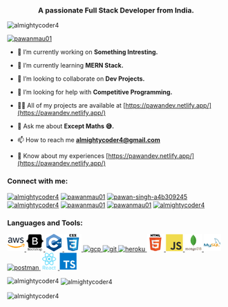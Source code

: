 <h3 align="center">A passionate Full Stack Developer from India.</h3>

<p align="left"> <img src="https://komarev.com/ghpvc/?username=almightycoder4&label=Profile%20views&color=0e75b6&style=flat" alt="almightycoder4" /> </p>

<p align="left"> <a href="https://twitter.com/pawanmau01" target="blank"><img src="https://img.shields.io/twitter/follow/pawanmau01?logo=twitter&style=for-the-badge" alt="pawanmau01" /></a> </p>

- 🔭 I’m currently working on **Something Intresting.**

- 🌱 I’m currently learning **MERN Stack.**

- 👯 I’m looking to collaborate on **Dev Projects.**

- 🤝 I’m looking for help with **Competitive Programming.**

- 👨‍💻 All of my projects are available at [https://pawandev.netlify.app/](https://pawandev.netlify.app/)

- 💬 Ask me about **Except Maths 😅.**

- 📫 How to reach me **almightycoder4@gmail.com**

- 📄 Know about my experiences [https://pawandev.netlify.app/](https://pawandev.netlify.app/)

<h3 align="left">Connect with me:</h3>
<p align="left">
<a href="https://codepen.io/almightycoder4" target="blank"><img align="center" src="https://raw.githubusercontent.com/rahuldkjain/github-profile-readme-generator/master/src/images/icons/Social/codepen.svg" alt="almightycoder4" height="30" width="40" /></a>
<a href="https://twitter.com/pawanmau01" target="blank"><img align="center" src="https://raw.githubusercontent.com/rahuldkjain/github-profile-readme-generator/master/src/images/icons/Social/twitter.svg" alt="pawanmau01" height="30" width="40" /></a>
<a href="https://linkedin.com/in/pawan-singh-a4b309245" target="blank"><img align="center" src="https://raw.githubusercontent.com/rahuldkjain/github-profile-readme-generator/master/src/images/icons/Social/linked-in-alt.svg" alt="pawan-singh-a4b309245" height="30" width="40" /></a>
<a href="https://codesandbox.com/almightycoder4" target="blank"><img align="center" src="https://raw.githubusercontent.com/rahuldkjain/github-profile-readme-generator/master/src/images/icons/Social/codesandbox.svg" alt="almightycoder4" height="30" width="40" /></a>
<a href="https://fb.com/pawanmau01" target="blank"><img align="center" src="https://raw.githubusercontent.com/rahuldkjain/github-profile-readme-generator/master/src/images/icons/Social/facebook.svg" alt="pawanmau01" height="30" width="40" /></a>
<a href="https://instagram.com/pawanmau01" target="blank"><img align="center" src="https://raw.githubusercontent.com/rahuldkjain/github-profile-readme-generator/master/src/images/icons/Social/instagram.svg" alt="pawanmau01" height="30" width="40" /></a>
<a href="https://www.leetcode.com/almightycoder4" target="blank"><img align="center" src="https://raw.githubusercontent.com/rahuldkjain/github-profile-readme-generator/master/src/images/icons/Social/leet-code.svg" alt="almightycoder4" height="30" width="40" /></a>
</p>

<h3 align="left">Languages and Tools:</h3>
<p align="left"> <a href="https://aws.amazon.com" target="_blank" rel="noreferrer"> <img src="https://raw.githubusercontent.com/devicons/devicon/master/icons/amazonwebservices/amazonwebservices-original-wordmark.svg" alt="aws" width="40" height="40"/> </a> <a href="https://getbootstrap.com" target="_blank" rel="noreferrer"> <img src="https://raw.githubusercontent.com/devicons/devicon/master/icons/bootstrap/bootstrap-plain-wordmark.svg" alt="bootstrap" width="40" height="40"/> </a> <a href="https://www.w3schools.com/cpp/" target="_blank" rel="noreferrer"> <img src="https://raw.githubusercontent.com/devicons/devicon/master/icons/cplusplus/cplusplus-original.svg" alt="cplusplus" width="40" height="40"/> </a> <a href="https://www.w3schools.com/css/" target="_blank" rel="noreferrer"> <img src="https://raw.githubusercontent.com/devicons/devicon/master/icons/css3/css3-original-wordmark.svg" alt="css3" width="40" height="40"/> </a> <a href="https://cloud.google.com" target="_blank" rel="noreferrer"> <img src="https://www.vectorlogo.zone/logos/google_cloud/google_cloud-icon.svg" alt="gcp" width="40" height="40"/> </a> <a href="https://git-scm.com/" target="_blank" rel="noreferrer"> <img src="https://www.vectorlogo.zone/logos/git-scm/git-scm-icon.svg" alt="git" width="40" height="40"/> </a> <a href="https://heroku.com" target="_blank" rel="noreferrer"> <img src="https://www.vectorlogo.zone/logos/heroku/heroku-icon.svg" alt="heroku" width="40" height="40"/> </a> <a href="https://www.w3.org/html/" target="_blank" rel="noreferrer"> <img src="https://raw.githubusercontent.com/devicons/devicon/master/icons/html5/html5-original-wordmark.svg" alt="html5" width="40" height="40"/> </a> <a href="https://developer.mozilla.org/en-US/docs/Web/JavaScript" target="_blank" rel="noreferrer"> <img src="https://raw.githubusercontent.com/devicons/devicon/master/icons/javascript/javascript-original.svg" alt="javascript" width="40" height="40"/> </a> <a href="https://www.mongodb.com/" target="_blank" rel="noreferrer"> <img src="https://raw.githubusercontent.com/devicons/devicon/master/icons/mongodb/mongodb-original-wordmark.svg" alt="mongodb" width="40" height="40"/> </a> <a href="https://www.mysql.com/" target="_blank" rel="noreferrer"> <img src="https://raw.githubusercontent.com/devicons/devicon/master/icons/mysql/mysql-original-wordmark.svg" alt="mysql" width="40" height="40"/> </a> <a href="https://postman.com" target="_blank" rel="noreferrer"> <img src="https://www.vectorlogo.zone/logos/getpostman/getpostman-icon.svg" alt="postman" width="40" height="40"/> </a> <a href="https://reactjs.org/" target="_blank" rel="noreferrer"> <img src="https://raw.githubusercontent.com/devicons/devicon/master/icons/react/react-original-wordmark.svg" alt="react" width="40" height="40"/> </a> <a href="https://www.typescriptlang.org/" target="_blank" rel="noreferrer"> <img src="https://raw.githubusercontent.com/devicons/devicon/master/icons/typescript/typescript-original.svg" alt="typescript" width="40" height="40"/> </a> </p>

<p><img align="left" src="https://github-readme-stats.vercel.app/api/top-langs?username=almightycoder4&show_icons=true&locale=en&layout=compact" alt="almightycoder4" /></p>

<p>&nbsp;<img align="center" src="https://github-readme-stats.vercel.app/api?username=almightycoder4&show_icons=true&locale=en" alt="almightycoder4" /></p>

<p><img align="center" src="https://github-readme-streak-stats.herokuapp.com/?user=almightycoder4&" alt="almightycoder4" /></p>

